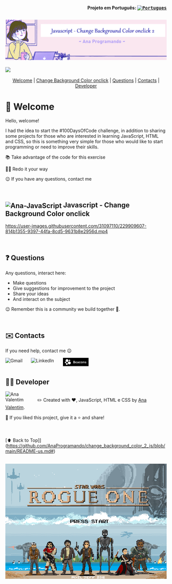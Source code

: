 <div align="right">

#### Projeto em Português: <kbd>[<img title="Portugues" alt="Portugues" src="https://img.icons8.com/color/48/000000/brazil.png" width="22">](https://github.com/AnaProgramando/change_background_color_2_js/blob/main/README.md)</kbd>

</div>

![banner Javascript - Change Background Color onclick](https://github.com/AnaProgramando/change_background_color_2_js/blob/a93372b99f44438f63f57b63336e18c9271aa6c9/change_background_color_2_js.png)
----

<img src="https://img.shields.io/static/v1?label=Status&message=complete&color=32CD32&style=for-the-badge"/>

<p align="center">
 <a href="#-welcome">Welcome</a> | 
 <a href="#-javascript---change-background-color-onclick">Change Background Color onclick</a> | 
 <a href="#-questions">Questions</a> | 
 <a href="#%EF%B8%8F-contacts">Contacts</a> | 
 <a href="#%EF%B8%8F-developer">Developer</a>
</p>

# 🤗 Welcome

Hello, welcome!

I had the idea to start the #100DaysOfCode challenge, in addition to sharing some projects for those who are interested in learning JavaScript, HTML and CSS, so this is something very simple for those who would like to start programming or need to improve their skills.

📚 Take advantage of the code for this exercise

👩‍💻 Redo it your way

😉 If you have any questions, contact me

<br>


## <img align="center" alt="Ana-JavaScript" height="40" src="https://cdn.jsdelivr.net/gh/devicons/devicon/icons/javascript/javascript-original.svg"> Javascript - Change Background Color onclick

https://user-images.githubusercontent.com/31097110/229909607-814b1355-9397-44fa-8cd5-9631b8e2956d.mp4

<br>

## ❓ Questions

Any questions, interact here:
   * Make questions
   * Give suggestions for improvement to the project
   * Share your ideas
   * And interact on the subject

😉 Remember this is a community we build together 💪.

<br>

## ✉️ Contacts

If you need help, contact me 😉

[<img align="left" alt="Gmail" width="80px" src="https://img.shields.io/badge/Gmail-D14836?style=for-the-badge&logo=gmail&logoColor=white"/>](mailto:anabe.valentim@gmail.com)
[<img align="left" alt="LinkedIn" width="100px" src="https://img.shields.io/badge/LinkedIn-0077B5?style=for-the-badge&logo=linkedin&logoColor=white"/>](https://www.linkedin.com/in/ana-beatriz-valentim)
[<img align="left" alt="Beacons" width="80px" src="https://github.com/AnaProgramando/AnaProgramando/blob/31ac40741768033915a37ec0f949984bf6aad2d1/beacons_logo.png"/>](https://beacons.page/anaprogramando)

<br>
<br>

## 🙋‍♀️ Developer

<div>
  <img align="left" alt="Ana Valentim" width="100px" src="https://avatars.githubusercontent.com/u/31097110?v=4"/>
</div>

<br>
✏️ Created with ❤️, JavaScript, HTML e CSS by <a href="https://github.com/AnaProgramando">Ana Valentim</a>.

💙 If you liked this project, give it a ⭐ and share!

<br><br>
[⬆ Back to Top]](https://github.com/AnaProgramando/change_background_color_2_js/blob/main/README-us.md#) 

<br>

 <div>
  <img align="center" alt="Pixel-Art" width="1000px" src="https://github.com/AnaProgramando/change_background_color_2_js/blob/a93372b99f44438f63f57b63336e18c9271aa6c9/cc.gif"/>
</div>
